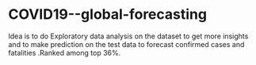 # COVID19--global-forecasting
Idea is to do Exploratory data analysis on the dataset to get more insights and to make prediction on the test data to forecast confirmed cases and fatalities .Ranked among top 36%.
